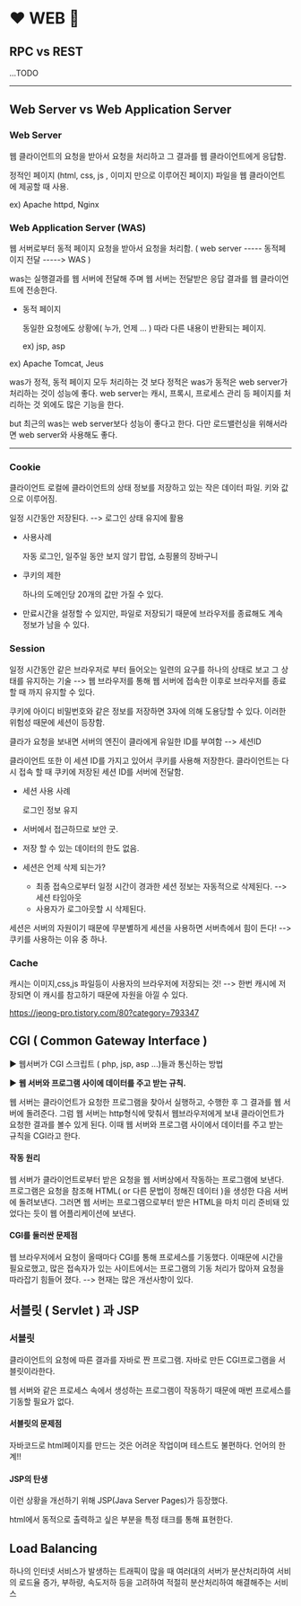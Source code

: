 # :heart: WEB :blue_heart:

## RPC vs REST

...TODO

---

## Web Server vs Web Application Server

### Web Server

웹 클라이언트의 요청을 받아서 요청을 처리하고 그 결과를 웹 클라이언트에게 응답함.

정적인 페이지 (html, css, js , 이미지 만으로 이루어진 페이지) 파일을 웹 클라이언트에 제공할 때 사용.

ex) Apache httpd, Nginx 



### Web Application Server (WAS)

웹 서버로부터 동적 페이지 요청을 받아서 요청을 처리함. ( web server ----- 동적페이지 전달 -----> WAS )

was는 실행결과를 웹 서버에 전달해 주며 웹 서버는 전달받은 응답 결과를 웹 클라이언트에 전송한다.

* 동적 페이지 

  동일한 요청에도 상황에( 누가, 언제 ... ) 따라 다른 내용이 반환되는 페이지.

  ex) jsp, asp

ex) Apache Tomcat, Jeus 



was가 정적, 동적 페이지 모두 처리하는 것 보다 정적은 was가 동적은 web server가 처리하는 것이 성능에 좋다. web server는 캐시, 프록시, 프로세스 관리 등 페이지를 처리하는 것 외에도 많은 기능을 한다.

but 최근의 was는 web server보다 성능이 좋다고 한다. 다만 로드밸런싱을 위해서라면 web server와 사용해도 좋다.

---

### Cookie

클라이언트 로컬에 클라이언트의 상태 정보를 저장하고 있는 작은 데이터 파일. 키와 값으로 이루어짐.

일정 시간동안 저장된다. --> 로그인 상태 유지에 활용

- 사용사례

  자동 로그인, 일주일 동안 보지 않기 팝업, 쇼핑몰의 장바구니

- 쿠키의 제한

  하나의 도메인당 20개의 값만 가질 수 있다.

- 만료시간을 설정할 수 있지만, 파일로 저장되기 때문에 브라우저를 종료해도 계속 정보가 남을 수 있다.

### Session

일정 시간동안 같은 브라우저로 부터 들어오는 일련의 요구를 하나의 상태로 보고 그 상태를 유지하는 기술 --> 웹 브라우저를 통해 웹 서버에 접속한 이후로 브라우저를 종료할 때 까지 유지할 수 있다.

쿠키에 아이디 비밀번호와 같은 정보를 저장하면 3자에 의해 도용당할 수 있다. 이러한 위험성 때문에 세션이 등장함.

클라가 요청을 보내면 서버의 엔진이 클라에게 유일한 ID를 부여함 --> 세션ID

클라이언트 또한 이 세션 ID를 가지고 있어서 쿠키를 사용해 저장한다. 클라이언트는 다시 접속 할 때 쿠키에 저장된 세션 ID를 서버에 전달함.

- 세션 사용 사례

  로그인 정보 유지

- 서버에서 접근하므로 보안 굿.

- 저장 할 수 있는 데이터의 한도 없음.

- 세션은 언제 삭제 되는가?

  - 최종 접속으로부터 일정 시간이 경과한 세션 정보는 자동적으로 삭제된다. --> 세션 타임아웃
  - 사용자가 로그아웃할 시 삭제된다.

세션은 서버의 자원이기 때문에 무분별하게 세션을 사용하면 서버측에서 힘이 든다! --> 쿠키를 사용하는 이유 중 하나.

### Cache

캐시는 이미지,css,js 파일등이 사용자의 브라우저에 저장되는 것! --> 한번 캐시에 저장되면 이 캐시를 참고하기 때문에 자원을 아낄 수 있다.

https://jeong-pro.tistory.com/80?category=793347



## CGI ( Common Gateway Interface )

:arrow_forward: 웹서버가 CGI 스크립트 ( php, jsp, asp ...)들과 통신하는 방법

:arrow_forward: **웹 서버와 프로그램 사이에 데이터를 주고 받는 규칙.**

웹 서버는 클라이언트가 요청한 프로그램을 찾아서 실행하고, 수행한 후 그 결과를 웹 서버에 돌려준다. 그럼 웹 서버는 http형식에 맞춰서 웹브라우저에게 보내 클라이언트가 요청한 결과를 볼수 있게 된다. 이때 웹 서버와 프로그램 사이에서 데이터를 주고 받는 규칙을 CGI라고 한다.

#### 작동 원리

웹 서버가 클라이언트로부터 받은 요청을 웹 서버상에서 작동하는 프로그램에 보낸다. 프로그램은 요청을 참조해 HTML( or 다른 문법이 정해진 데이터 )을 생성한 다음 서버에 돌려보낸다. 그러면 웹 서버는 프로그램으로부터 받은 HTML을 마치 미리 준비돼 있었다는 듯이 웹 어플리케이션에 보낸다.

#### CGI를 둘러싼 문제점

웹 브라우저에서 요청이 올때마다 CGI를 통해 프로세스를 기동했다. 이때문에 시간을 필요로했고, 많은 접속자가 있는 사이트에서는 프로그램의 기동 처리가 많아져 요청을 따라잡기 힘들어 졌다.  --> 현재는 많은 개선사항이 있다.



## 서블릿 ( Servlet ) 과 JSP

### 서블릿

클라이언트의 요청에 따른 결과를 자바로 짠 프로그램. 자바로 만든 CGI프로그램을 서블릿이라한다.

웹 서버와 같은 프로세스 속에서 생성하는 프로그램이 작동하기 때문에 매번 프로세스를 기동할 필요가 없다.

#### 서블릿의 문제점

자바코드로 html페이지를 만드는 것은 어려운 작업이며 테스트도 불편하다. 언어의 한계!!

#### JSP의 탄생

이런 상황을 개선하기 위해 JSP(Java Server Pages)가 등장했다.

html에서 동적으로 출력하고 싶은 부분을 특정 태크를 통해 표현한다.



## Load Balancing

하나의 인터넷 서비스가 발생하는 트래픽이 많을 때 여러대의 서버가 분산처리하여 서비의 로드율 증가, 부하량, 속도저하 등을 고려하여 적절히 분산처리하여 해결해주는 서비스

